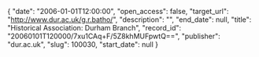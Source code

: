 {
  "date": "2006-01-01T12:00:00", 
  "open_access": false, 
  "target_url": "http://www.dur.ac.uk/g.r.batho/", 
  "description": "", 
  "end_date": null, 
  "title": "Historical Association: Durham Branch", 
  "record_id": "20060101T120000/7xu1CAq+F/5Z8khMUFpwtQ==", 
  "publisher": "dur.ac.uk", 
  "slug": 100030, 
  "start_date": null
}


